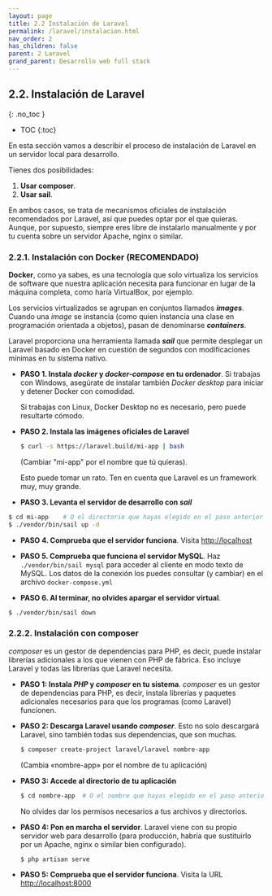 ```yaml
---
layout: page
title: 2.2 Instalación de Laravel
permalink: /laravel/instalacion.html
nav_order: 2
has_children: false
parent: 2 Laravel
grand_parent: Desarrollo web full stack
---
```

## 2.2. Instalación de Laravel
{: .no_toc }

- TOC
{:toc}

En esta sección vamos a describir el proceso de instalación de Laravel en un servidor local para desarrollo. 

Tienes dos posibilidades:

1. **Usar composer**.
2. **Usar sail**. 

En ambos casos, se trata de mecanismos oficiales de instalación recomendados por Laravel, así que puedes optar por el que quieras. Aunque, por supuesto, siempre eres libre de instalarlo manualmente y por tu cuenta sobre un servidor Apache, nginx o similar.

### 2.2.1. Instalación con Docker (RECOMENDADO)

**Docker**, como ya sabes, es una tecnología que solo virtualiza los servicios de software que nuestra aplicación necesita para funcionar en lugar de la máquina completa, como haría VirtualBox, por ejemplo.

Los servicios virtualizados se agrupan en conjuntos llamados ***images***. Cuando una *image* se instancia (como quien instancia una clase en programación orientada a objetos), pasan de denominarse ***containers***.

Laravel proporciona una herramienta llamada ***sail*** que permite desplegar un Laravel basado en Docker en cuestión de segundos con modificaciones mínimas en tu sistema nativo.

* **PASO 1. Instala *docker* y *docker-compose* en tu ordenador**. Si trabajas con Windows, asegúrate de instalar también *Docker desktop* para iniciar y detener Docker con comodidad. 

  Si trabajas con Linux, Docker Desktop no es necesario, pero puede resultarte cómodo.

* **PASO 2. Instala las imágenes oficiales de Laravel**

  ```bash
  $ curl -s https://laravel.build/mi-app | bash
  ```

  (Cambiar "mi-app" por el nombre que tú quieras).

  Esto puede tomar un rato. Ten en cuenta que Laravel es un framework muy, muy grande.

* **PASO 3. Levanta el servidor de desarrollo con *sail***

```bash
$ cd mi-app    # O el directorio que hayas elegido en el paso anterior
$ ./vendor/bin/sail up -d
```

* **PASO 4. Comprueba que el servidor funciona**. Visita [http://localhost](http://localhost)

* **PASO 5. Comprueba que funciona el servidor MySQL**. Haz ```./vendor/bin/sail mysql``` para acceder al cliente en modo texto de MySQL. Los datos de la conexión los puedes consultar (y cambiar) en el archivo ```docker-compose.yml```

* **PASO 6. Al terminar, no olvides apargar el servidor virtual**.

```bash
$ ./vendor/bin/sail down
```

### 2.2.2. Instalación con composer

*composer* es un gestor de dependencias para PHP, es decir, puede instalar librerías adicionales a los que vienen con PHP de fábrica. Eso incluye Laravel y todas las librerías que Laravel necesita.

* **PASO 1: Instala *PHP* y *composer* en tu sistema**. *composer* es un gestor de dependencias para PHP, es decir, instala librerías y paquetes adicionales necesarios para que los programas (como Laravel) funcionen.

* **PASO 2: Descarga Laravel usando *composer***. Esto no solo descargará Laravel, sino también todas sus dependencias, que son muchas.

  ```bash
  $ composer create-project laravel/laravel nombre-app   
  ```

  (Cambia «nombre-app» por el nombre de tu aplicación)
 
* **PASO 3: Accede al directorio de tu aplicación**

  ```bash
  $ cd nombre-app  # O el nombre que hayas elegido en el paso anterior
  ```

  No olvides dar los permisos necesarios a tus archivos y directorios.

* **PASO 4: Pon en marcha el servidor**. Laravel viene con su propio servidor web para desarrollo (para producción, habría que sustituirlo por un Apache, nginx o similar bien configurado).

  ```bash
  $ php artisan serve
  ```

* **PASO 5: Comprueba que el servidor funciona**. Visita la URL [http://localhost:8000](http://localhost:8000)

